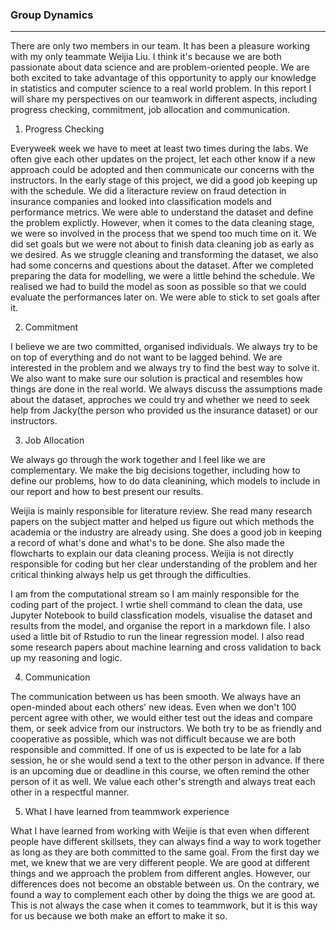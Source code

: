 
### Group Dynamics 

*****

There are only two members in our team. It has been a pleasure working with my only teammate Weijia Liu. I think it's because we are both passionate about data science and are problem-oriented people. We are both excited to take advantage of this opportunity to apply our knowledge in statistics and computer science to a real world problem. In this report I will share my perspectives on our teamwork
in different aspects, including progress checking, commitment, job allocation and communication. 

1. Progress Checking

Everyweek week we have to meet at least two times during the labs. We often give each other updates on the project, let each other know if a new approach could be adopted and then communicate our concerns with the instructors. In the early stage of this project, we did a good job keeping up with the schedule. We did a literacture review on fraud detection in insurance companies and looked into classification models and performance metrics. We were able to understand the dataset and define the problem explictly. However, when it comes to the data cleaning stage, we were so involved in the process that we spend too much time on it. We did set goals but we were not about to finish data cleaning job as early as we desired. As we struggle cleaning and transforming the dataset, we also had some concerns and questions about the dataset. After we completed preparing the data for modelling, we were a little behind the schedule. We realised we had to build the model as soon as possible so that we could evaluate the performances later on. We were able to stick to set goals after it.

2. Commitment

I believe we are two committed, organised individuals. We always try to be on top of everything and do not want to be lagged behind. We are interested in the problem and we always try to find the best way to solve it. We also want to make sure our solution is practical and resembles how things are done in the real world. We always discuss the assumptions made about the dataset, approches we could try and whether we need to seek help from Jacky(the person who provided us the insurance dataset) or our instructors. 


3. Job Allocation

We always go through the work together and I feel like we are complementary. We make the big decisions together, including how to define our problems, how to do data cleanining, which models to include in our report and how to best present our results. 

Weijia is mainly responsible for literature review. She read many research papers on the subject matter and helped us figure out which methods the academia or the industry are already using. She does a good job in keeping a record of what's done and what's to be done. She also made the flowcharts to explain our data cleaning process. Weijia is not directly responsible for coding but her clear understanding of the problem and her critical thinking always help us get through the difficulties.

I am from the computational stream so I am mainly responsible for the coding part of the project. I wrtie shell command to clean the data, use Jupyter Notebook to build classfication models, visualise the dataset and results from the model, and organise the report in a markdown file. I also used a little bit of Rstudio to run the linear regression model. I also read some research papers about machine learning and cross validation to back up my reasoning and logic.

4. Communication

The communication between us has been smooth. We always have an open-minded about each others' new ideas. Even when we don't 100 percent agree with other, we would either test out the ideas and compare them, or seek advice from our instructors. We both try to be as friendly and cooperative as possible, which was not difficult because we are both responsible and committed. If one of us is expected to be late for a lab session, he or she would send a text to the other person in advance. If there is an upcoming due or deadline in this course, we often remind the other person of it as well. We value each other's strength and always treat each other in a respectful manner. 

5. What I have learned from teammwork experience

What I have learned from working with Weijie is that even when different people have different skillsets, they can always find a way to work together as long as they are both committed to the same goal. From the first day we met, we knew that we are very different people. We are good at different things and we approach the problem from different angles. However, our differences does not become an obstable between us. On the contrary, we found a way to complement each other by doing the thigs we are good at. This is not always the case when it comes to teammwork, but it is this way for us because we both make an effort to make it so. 

